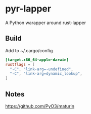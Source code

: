 # pyr-lapper
A Python warapper around rust-lapper


## Build
Add to ~/.cargo/config

```toml
[target.x86_64-apple-darwin]
rustflags = [
  "-C", "link-arg=-undefined",
  "-C", "link-arg=dynamic_lookup",
]
```

## Notes
https://github.com/PyO3/maturin
